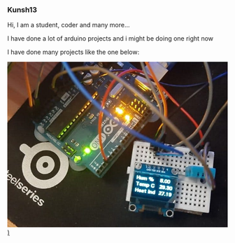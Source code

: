 ### Kunsh13

Hi, I am a student, coder and many more... 


I have done a lot of arduino projects and i might be doing 
one right now 





I have done many projects like the one below:

[![Iimage link](https://github.com/kunsh13/kunsh13/blob/2e7810a77cbc585f77f276d5a19ea7c8ad0b9c49/docs/images/pic.jpeg))](https://www.youtube.com/watch?v=dFksEX6Vnfc)










